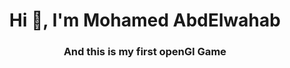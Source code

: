 <h1 align="center">Hi 👋, I'm Mohamed AbdElwahab</h1>
<h3 align="center">And this is my first openGl Game</h3>

